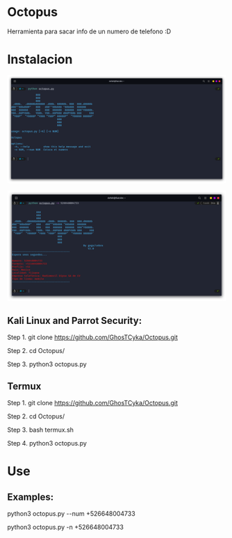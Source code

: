 # Octopus
Herramienta para sacar info de un numero de telefono :D

# Instalacion

![random1.png](https://github.com/D3dSecX/Octopus/blob/main/Images/Screenshot%20from%202022-05-11%2012-56-29.png)

![random2.png](https://github.com/D3dSecX/Octopus/blob/main/Images/Screenshot%20from%202022-05-11%2013-00-46.png)

## Kali Linux and Parrot Security:
Step 1. git clone https://github.com/GhosTCyka/Octopus.git

Step 2. cd Octopus/

Step 3. python3 octopus.py 

## Termux
Step 1. git clone https://github.com/GhosTCyka/Octopus.git

Step 2. cd Octopus/

Step 3. bash termux.sh

Step 4. python3 octopus.py

# Use

## Examples:

python3 octopus.py --num +526648004733

python3 octopus.py -n +526648004733
